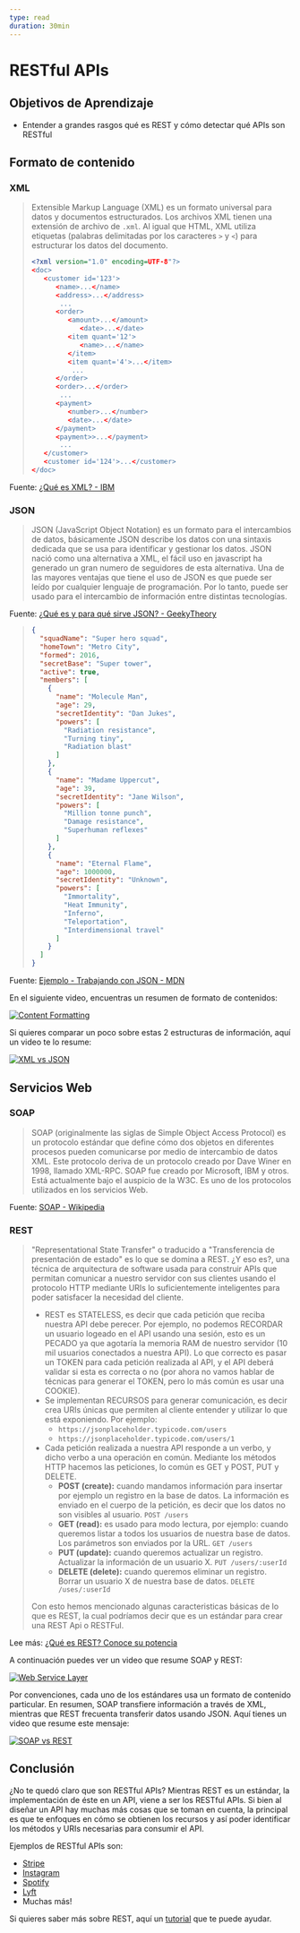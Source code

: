 ```yaml
---
type: read
duration: 30min
---
```


# RESTful APIs

## Objetivos de Aprendizaje

- Entender a grandes rasgos qué es REST y cómo detectar qué APIs son RESTful

## Formato de contenido

### XML

> Extensible Markup Language (XML) es un formato universal para datos y
> documentos estructurados. Los archivos XML tienen una extensión de archivo de
> `.xml`. Al igual que HTML, XML utiliza etiquetas (palabras delimitadas por los
> caracteres `>` y `<`) para estructurar los datos del documento.
>
> ```xml
> <?xml version="1.0" encoding=UTF-8"?>
> <doc>
>    <customer id='123'>
>       <name>...</name>
>       <address>...</address>
>        ...
>       <order>
>          <amount>...</amount>
>             <date>...</date>
>          <item quant='12'>
>             <name>...</name>
>          </item>
>          <item quant='4'>...</item>
>           ...
>       </order>
>       <order>...</order>
>        ...
>       <payment>
>          <number>...</number>
>          <date>...</date>
>       </payment>
>       <payment>>...</payment>
>        ...
>    </customer>
>    <customer id='124'>...</customer>
> </doc>
> ```

Fuente: [¿Qué es XML? - IBM](https://www.ibm.com/support/knowledgecenter/es/SSEPGG_8.2.0/com.ibm.db2.ii.doc/opt/c0007799.htm)

### JSON

> JSON (JavaScript Object Notation) es un formato para el intercambios de datos,
> básicamente JSON describe los datos con una sintaxis dedicada que se usa para
> identificar y gestionar los datos. JSON nació como una alternativa a XML, el
> fácil uso en javascript ha generado un gran numero de seguidores de esta
> alternativa. Una de las mayores ventajas que tiene el uso de JSON es que puede
> ser leído por cualquier lenguaje de programación. Por lo tanto, puede ser
> usado para el intercambio de información entre distintas tecnologías.

Fuente: [¿Qué es y para qué sirve JSON? - GeekyTheory](https://geekytheory.com/json-i-que-es-y-para-que-sirve-json/)

> ```json
> {
>   "squadName": "Super hero squad",
>   "homeTown": "Metro City",
>   "formed": 2016,
>   "secretBase": "Super tower",
>   "active": true,
>   "members": [
>     {
>       "name": "Molecule Man",
>       "age": 29,
>       "secretIdentity": "Dan Jukes",
>       "powers": [
>         "Radiation resistance",
>         "Turning tiny",
>         "Radiation blast"
>       ]
>     },
>     {
>       "name": "Madame Uppercut",
>       "age": 39,
>       "secretIdentity": "Jane Wilson",
>       "powers": [
>         "Million tonne punch",
>         "Damage resistance",
>         "Superhuman reflexes"
>       ]
>     },
>     {
>       "name": "Eternal Flame",
>       "age": 1000000,
>       "secretIdentity": "Unknown",
>       "powers": [
>         "Immortality",
>         "Heat Immunity",
>         "Inferno",
>         "Teleportation",
>         "Interdimensional travel"
>       ]
>     }
>   ]
> }
> ```

Fuente: [Ejemplo - Trabajando con JSON - MDN](https://developer.mozilla.org/es/docs/Learn/JavaScript/Objects/JSON)

En el siguiente video, encuentras un resumen de formato de contenidos:

[![Content Formatting](https://img.youtube.com/vi/hTdYO7tKh_k/0.jpg)](https://youtu.be/hTdYO7tKh_k)

Si quieres comparar un poco sobre estas 2 estructuras de información, aquí un
video te lo resume:

[![XML vs JSON](https://img.youtube.com/vi/95X-pHvGBnw/0.jpg)](https://youtu.be/95X-pHvGBnw)

## Servicios Web

### SOAP

> SOAP (originalmente las siglas de Simple Object Access Protocol) es un
> protocolo estándar que define cómo dos objetos en diferentes procesos pueden
> comunicarse por medio de intercambio de datos XML. Este protocolo deriva de un
> protocolo creado por Dave Winer en 1998, llamado XML-RPC. SOAP fue creado por
> Microsoft, IBM y otros. Está actualmente bajo el auspicio de la W3C. Es uno de
> los protocolos utilizados en los servicios Web.

Fuente: [SOAP - Wikipedia](https://es.wikipedia.org/wiki/Simple_Object_Access_Protocol)

### REST

> "Representational State Transfer" o traducido a "Transferencia de presentación
> de estado" es lo que se domina a REST. ¿Y eso es?, una técnica de arquitectura
> de software usada para construir APIs que permitan comunicar a nuestro servidor
> con sus clientes usando el protocolo HTTP mediante URIs lo suficientemente
> inteligentes para poder satisfacer la necesidad del cliente.
>
> - REST es STATELESS, es decir que cada petición que reciba nuestra API debe
>   perecer. Por ejemplo, no podemos RECORDAR un usuario logeado en el API
>   usando una sesión, esto es un PECADO ya que agotaría la memoria RAM de
>   nuestro servidor (10 mil usuarios conectados a nuestra API). Lo que correcto
>   es pasar un TOKEN para cada petición realizada al API, y el API deberá
>   validar si esta es correcta o no (por ahora no vamos hablar de técnicas para
>   generar el TOKEN, pero lo más común es usar una COOKIE).
> - Se implementan RECURSOS para generar comunicación, es decir crea URIs únicas
>   que permiten al cliente entender y utilizar lo que está exponiendo.
>   Por ejemplo:
>   * `https://jsonplaceholder.typicode.com/users`
>   * `https://jsonplaceholder.typicode.com/users/1`
> - Cada petición realizada a nuestra API responde a un verbo, y dicho verbo a
>   una operación en común. Mediante los métodos HTTP hacemos las peticiones, lo
>   común es GET y POST, PUT y DELETE.
>   * **POST (create):** cuando mandamos información para insertar por ejemplo un
>     registro en la base de datos. La información es enviado en el cuerpo de la
>     petición, es decir que los datos no son visibles al usuario.
>     `POST /users`
>   * **GET (read):** es usado para modo lectura, por ejemplo: cuando queremos
>     listar a todos los usuarios de nuestra base de datos. Los parámetros son
>     enviados por la URL.
>     `GET /users`
>   * **PUT (update):** cuando queremos actualizar un registro. Actualizar la
>     información de un usuario X.
>     `PUT /users/:userId`
>   * **DELETE (delete):** cuando queremos eliminar un registro. Borrar un
>     usuario X de nuestra base de datos.
>     `DELETE /uses/:userId`
>
> Con esto hemos mencionado algunas caracteristicas básicas de lo que es REST,
> la cual podríamos decir que es un estándar para crear una REST Api o RESTFul.

Lee más: [¿Qué es REST? Conoce su potencia](https://openwebinars.net/blog/que-es-rest-conoce-su-potencia/)

A continuación puedes ver un video que resume SOAP y REST:

[![Web Service Layer](https://img.youtube.com/vi/AyQboo5CycM/0.jpg)](https://youtu.be/AyQboo5CycM)

Por convenciones, cada uno de los estándares usa un formato de contenido
particular. En resumen, SOAP transfiere información a través de XML, mientras
que REST frecuenta transferir datos usando JSON. Aquí tienes un video que resume
este mensaje:

[![SOAP vs REST](https://img.youtube.com/vi/aI1DSeZAEMA/0.jpg)](https://youtu.be/aI1DSeZAEMA)

## Conclusión

¿No te quedó claro que son RESTful APIs? Mientras REST es un estándar, la
implementación de éste en un API, viene a ser los RESTful APIs. Si bien al
diseñar un API hay muchas más cosas que se toman en cuenta, la principal es que
te enfoques en cómo se obtienen los recursos y así poder identificar los métodos
y URIs necesarias para consumir el API.

Ejemplos de RESTful APIs son:

- [Stripe](https://stripe.com/docs/api/php)
- [Instagram](https://www.instagram.com/developer)
- [Spotify](https://developer.spotify.com/web-api/)
- [Lyft](https://developer.lyft.com/docs/overview)
- Muchas más!

Si quieres saber más sobre REST, aquí un [tutorial](http://www.restapitutorial.com/)
que te puede ayudar.
